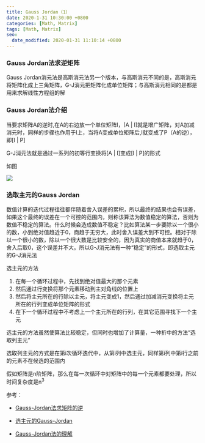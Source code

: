 ```yaml
---
title: Gauss Jordan（1）
date: 2020-1-31 10:30:00 +0800
categories: [Math, Matrix]
tags: [Math, Matrix]
seo:
  date_modified: 2020-01-31 11:10:14 +0800
---
```


### Gauss Jordan法求逆矩阵

Gauss Jordan消元法是高斯消元法另一个版本，与高斯消元不同的是，高斯消元将矩阵化成上三角矩阵，G-J消元把矩阵化成单位矩阵；与高斯消元相同的是都是用来求解线性方程组的解

### Gauss Jordan法介绍

当要求矩阵A的逆时,在A的右边放一个单位矩阵I，[A | I]就是增广矩阵，对A加减消元时，同样的步骤也作用于I上，当将A变成单位矩阵后,I就变成了P（A的逆），即[I | P]

G-J消元法就是通过一系列的初等行变换将[A | I]变成[I | P]的形式

如图

![](https://img-blog.csdnimg.cn/20200131103823471.png?x-oss-process=image/watermark,type_ZmFuZ3poZW5naGVpdGk,shadow_10,text_aHR0cHM6Ly9ibG9nLmNzZG4ubmV0L2xhbmNlbG90MDkwMg==,size_16,color_FFFFFF,t_70)

### 选取主元的Gauss Jordan

数值计算的迭代过程往往都伴随着舍入误差的累积，所以最终的结果也会有误差，如果这个最终的误差在一个可控的范围内，则称该算法为数值稳定的算法，否则为数值不稳定的算法。什么时候会造成数值不稳定？比如算法某一步要除以一个很小的数，小到绝对值趋近于0，商趋于无穷大，此时舍入误差大到不可控。相对于除以一个很小的数，除以一个很大数是比较安全的，因为真实的商值本来就趋于0，舍入后取0，这个误差并不大。所以G-J消元法有一种“稳定”的形式，即选取主元的G-J消元法

选主元的方法

1. 在每一个循环过程中，先找到绝对值最大的那个元素
2. 然后通过行变换将那个元素移动到主对角线的位置上
3. 然后将主元所在的行除以主元，将主元变成1，然后通过加减消元变换将主元所在的行列变成单位矩阵的形式
4. 在下一个循环过程中不考虑上一个主元所在的行列，在其它范围寻找下一个主元

选主元的方法虽然使算法比较稳定，但同时也增加了计算量，一种折中的方法“选取列主元”

选取列主元的方式是在第i次循环迭代中，从第i列中选主元，同样第i列中第i行之前的元素不在候选的范围内

假如矩阵是n阶矩阵，那么在每一次循环中对矩阵中的每一个元素都要处理，所以时间复杂度是n<sup>3

参考：

* [Gauss-Jordan法求矩阵的逆](https://www.cnblogs.com/zhangchaoyang/articles/5471608.html)

* [选主元的Gauss-Jordan](https://www.cnblogs.com/secret114/p/4204316.html)

* [Gauss-Jordan法的理解](https://www.cnblogs.com/dclicker/p/9876278.html)